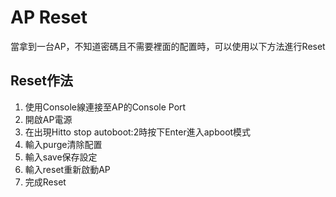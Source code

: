 # AP Reset #

當拿到一台AP，不知道密碼且不需要裡面的配置時，可以使用以下方法進行Reset 

## Reset作法 ##

1. 使用Console線連接至AP的Console Port
2. 開啟AP電源
3. 在出現Hit<Enter>to stop autoboot:2時按下Enter進入apboot模式
4. 輸入purge清除配置
5. 輸入save保存設定
6. 輸入reset重新啟動AP
7. 完成Reset